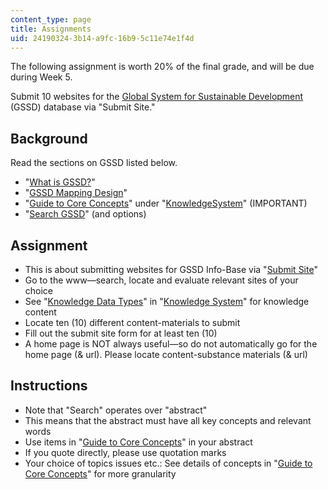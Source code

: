 ```yaml
---
content_type: page
title: Assignments
uid: 24190324-3b14-a9fc-16b9-5c11e74e1f4d
---
```


The following assignment is worth 20% of the final grade, and will be due during Week 5.

Submit 10 websites for the [Global System for Sustainable Development](http://gssd.mit.edu/) (GSSD) database via "Submit Site."

Background
----------

Read the sections on GSSD listed below.

*   "[What is GSSD?](http://gssd.mit.edu/what-gssd)"
*   "[GSSD Mapping Design](http://gssd.mit.edu/gssd-mapping-design)"
*   "[Guide to Core Concepts](http://gssd.mit.edu/knowledge-system/guide-core-concepts)" under "[KnowledgeSystem](http://gssd.mit.edu/knowledge-system)" (IMPORTANT)
*   "[Search GSSD](http://gssd.mit.edu/search-gssd)" (and options)

Assignment
----------

*   This is about submitting websites for GSSD Info-Base via "[Submit Site](http://gssd.mit.edu/node/add/site)"
*   Go to the www—search, locate and evaluate relevant sites of your choice
*   See "[Knowledge Data Types](http://gssd.mit.edu/knowledge-system/knowledge-data-types)" in "[Knowledge System](http://gssd.mit.edu/knowledge-system)" for knowledge content
*   Locate ten (10) different content-materials to submit
*   Fill out the submit site form for at least ten (10)
*   A home page is NOT always useful—so do not automatically go for the home page (& url). Please locate content-substance materials (& url)

Instructions
------------

*   Note that "Search" operates over "abstract"
*   This means that the abstract must have all key concepts and relevant words
*   Use items in "[Guide to Core Concepts](http://gssd.mit.edu/knowledge-system/guide-core-concepts)" in your abstract
*   If you quote directly, please use quotation marks
*   Your choice of topics issues etc.: See details of concepts in "[Guide to Core Concepts](http://gssd.mit.edu/knowledge-system/guide-core-concepts)" for more granularity